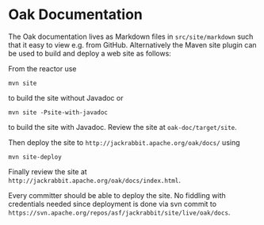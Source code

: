 <!--
   Licensed to the Apache Software Foundation (ASF) under one or more
   contributor license agreements.  See the NOTICE file distributed with
   this work for additional information regarding copyright ownership.
   The ASF licenses this file to You under the Apache License, Version 2.0
   (the "License"); you may not use this file except in compliance with
   the License.  You may obtain a copy of the License at

       http://www.apache.org/licenses/LICENSE-2.0

   Unless required by applicable law or agreed to in writing, software
   distributed under the License is distributed on an "AS IS" BASIS,
   WITHOUT WARRANTIES OR CONDITIONS OF ANY KIND, either express or implied.
   See the License for the specific language governing permissions and
   limitations under the License.
  -->

Oak Documentation
=================

The Oak documentation lives as Markdown files in `src/site/markdown` such that it easy to view
e.g. from GitHub. Alternatively the Maven site plugin can be used to build and deploy a web site
as follows:

From the reactor use

    mvn site

to build the site without Javadoc or

    mvn site -Psite-with-javadoc

to build the site with Javadoc. Review the site at `oak-doc/target/site`.

Then deploy the site to `http://jackrabbit.apache.org/oak/docs/` using

    mvn site-deploy

Finally review the site at `http://jackrabbit.apache.org/oak/docs/index.html`.

Every committer should be able to deploy the site. No fiddling with credentials needed since
deployment is done via svn commit to `https://svn.apache.org/repos/asf/jackrabbit/site/live/oak/docs`.
